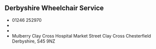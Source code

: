 
## Derbyshire Wheelchair Service

- <i class="fa fa-phone"></i> 01246 252970
- <i class="fa fa-envelope"></i> <a href="mailto:"></a>
- <i class="fa fa-home"></i> []()
- <i class="fa fa-building"></i> Mulberry Clay Cross Hospital Market Street Clay Cross Chesterfield Derbyshire, S45 9NZ
